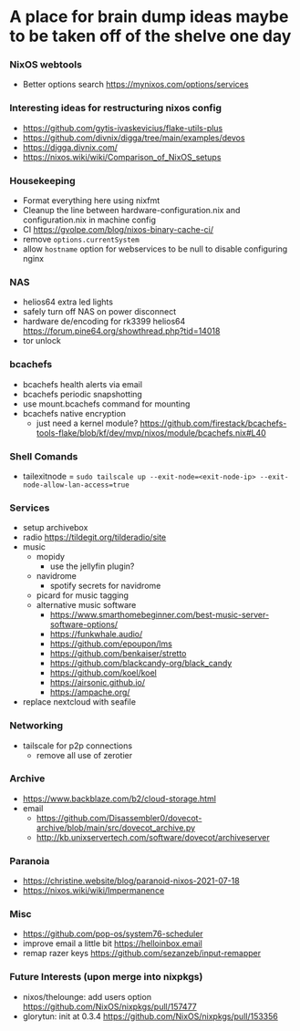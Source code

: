 # A place for brain dump ideas maybe to be taken off of the shelve one day

### NixOS webtools
- Better options search https://mynixos.com/options/services 

### Interesting ideas for restructuring nixos config
- https://github.com/gytis-ivaskevicius/flake-utils-plus
- https://github.com/divnix/digga/tree/main/examples/devos
- https://digga.divnix.com/
- https://nixos.wiki/wiki/Comparison_of_NixOS_setups

### Housekeeping
- Format everything here using nixfmt
- Cleanup the line between hardware-configuration.nix and configuration.nix in machine config
- CI https://gvolpe.com/blog/nixos-binary-cache-ci/
- remove `options.currentSystem`
- allow `hostname` option for webservices to be null to disable configuring nginx

### NAS
- helios64 extra led lights
- safely turn off NAS on power disconnect
- hardware de/encoding for rk3399 helios64 https://forum.pine64.org/showthread.php?tid=14018
- tor unlock

### bcachefs
- bcachefs health alerts via email
- bcachefs periodic snapshotting
- use mount.bcachefs command for mounting
- bcachefs native encryption
    - just need a kernel module? https://github.com/firestack/bcachefs-tools-flake/blob/kf/dev/mvp/nixos/module/bcachefs.nix#L40

### Shell Comands
- tailexitnode = `sudo tailscale up --exit-node=<exit-node-ip> --exit-node-allow-lan-access=true`

### Services
- setup archivebox
- radio https://tildegit.org/tilderadio/site
- music
    - mopidy
        - use the jellyfin plugin?
    - navidrome
        - spotify secrets for navidrome
    - picard for music tagging
    - alternative music software
        - https://www.smarthomebeginner.com/best-music-server-software-options/
        - https://funkwhale.audio/
        - https://github.com/epoupon/lms
        - https://github.com/benkaiser/stretto
        - https://github.com/blackcandy-org/black_candy
        - https://github.com/koel/koel
        - https://airsonic.github.io/
        - https://ampache.org/
- replace nextcloud with seafile

### Networking
- tailscale for p2p connections
    - remove all use of zerotier

### Archive
- https://www.backblaze.com/b2/cloud-storage.html
- email
    - https://github.com/Disassembler0/dovecot-archive/blob/main/src/dovecot_archive.py
    - http://kb.unixservertech.com/software/dovecot/archiveserver

### Paranoia
- https://christine.website/blog/paranoid-nixos-2021-07-18
- https://nixos.wiki/wiki/Impermanence

### Misc
- https://github.com/pop-os/system76-scheduler
- improve email a little bit https://helloinbox.email
- remap razer keys https://github.com/sezanzeb/input-remapper

### Future Interests (upon merge into nixpkgs)
- nixos/thelounge: add users option https://github.com/NixOS/nixpkgs/pull/157477
- glorytun: init at 0.3.4 https://github.com/NixOS/nixpkgs/pull/153356
